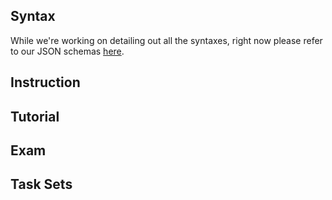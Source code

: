 Syntax
---------
While we're working on detailing out all the syntaxes, right now please refer to our JSON schemas [here](./json-schemas).

## Instruction

## Tutorial

## Exam

## Task Sets